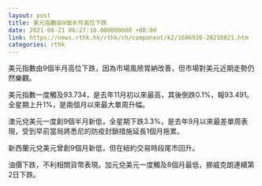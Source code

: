 ```yaml
---
layout: post
title: 美元指數由9個半月高位下跌
date: 2021-08-21 06:27:10.000000000 +08:00
link: https://news.rthk.hk/rthk/ch/component/k2/1606920-20210821.htm
categories: rthk
---
```


美元指數由9個半月高位下跌，因為市場風險胃納改善，但市場對美元近期走勢仍然樂觀。

美元指數一度觸及93.734，是去年11月初以來最高，其後倒跌0.1%，報93.491。全星期上升1%，是兩個月以來最大單周升幅。

澳元兌美元一度創9個半月新低，全星期下跌3.3%，是去年9月以來最差單周表現，受到早前當局將悉尼的防疫封鎖措施延長1個月拖累。

新西蘭元兌美元曾創9個月新低，但在紐約交易時段尾市回升。

油價下跌，不利相關貨幣表現。加元兌美元一度觸及8個月最低，挪威克朗連續第2日下跌。
